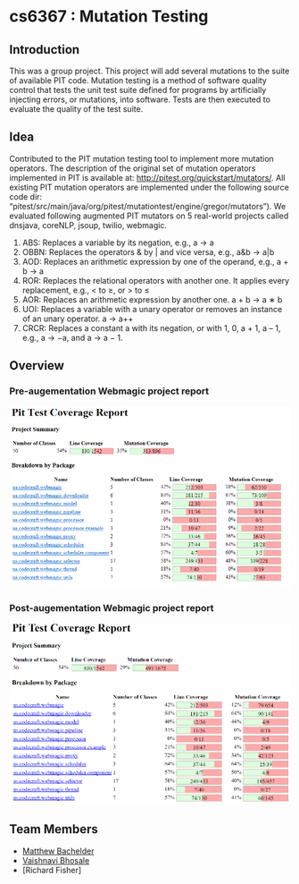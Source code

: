 # cs6367 : Mutation Testing 

## Introduction
This was a group project. This project will add several mutations to the suite of available PIT code. Mutation testing is a method of software quality control that tests the unit test suite defined for programs by artificially injecting errors, or mutations, into software. Tests are then executed to evaluate the quality of the test suite.  

## Idea
Contributed	to the PIT mutation testing tool to implement more mutation operators. The description of the original set of mutation	operators	implemented	in PIT	is available	at:	http://pitest.org/quickstart/mutators/.	All	existing PIT mutation	operators	are	implemented	under	the	following source code	dir: “pitest/src/main/java/org/pitest/mutationtest/engine/gregor/mutators”). 
We	evaluated	following	augmented	PIT mutators on	5 real-world projects called dnsjava, coreNLP, jsoup, twilio, webmagic.  
1. ABS: Replaces a variable	by its negation,	e.g.,	a -> a	
2. OBBN: Replaces	the	operators	&	by	|	and	vice	versa,	e.g., a&b	-> a|b	
3. AOD: Replaces an	arithmetic expression	by one of	the	operand,	e.g., a	+	b	-> a	
4. ROR: Replaces the relational operators	with another one. It	applies	every	replacement,	e.g., <	to ≥, or > to ≤	
5. AOR: Replaces an	arithmetic expression	by another one.	a	+	b	-> a ∗ b	
6. UOI: Replaces a variable	with a unary operator or removes an instance of	an unary operator.	a	-> a++	
7. CRCR: Replaces	a	constant a with	its	negation,	or with	1, 0, a +	1, a – 1,	e.g.,	a -> −a,	and	a -> a − 1.

## Overview
### Pre-augementation Webmagic project report

![Pre-augementation Webmagic project report](/webmagic1.png)

### Post-augementation Webmagic project report

![Post-augementation Webmagic project report](/webmagic2.png)

## Team Members
* [Matthew Bachelder](https://www.linkedin.com/in/matthew-bachelder/)
* [Vaishnavi Bhosale](https://www.linkedin.com/in/vaishnavi-bhosale/)
* [Richard Fisher]
